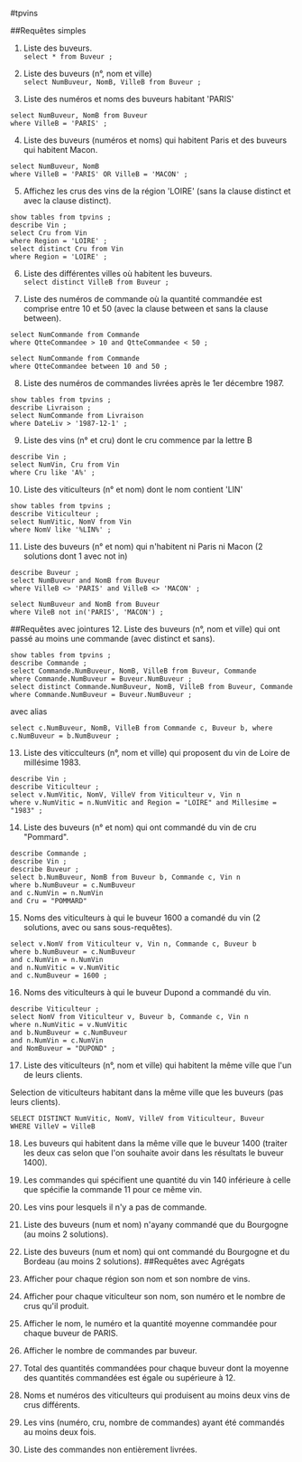 #tpvins

##Requêtes simples

1. Liste des buveurs.<br />
`select * from Buveur ;`

2. Liste des buveurs (n°, nom et ville)<br />
`select NumBuveur, NomB, VilleB from Buveur ;`

3. Liste des numéros et noms des buveurs habitant 'PARIS'<br />
```
select NumBuveur, NomB from Buveur
where VilleB = 'PARIS' ;
```
4. Liste des buveurs (numéros et noms) qui habitent Paris et des buveurs qui habitent Macon.<br />
```
select NumBuveur, NomB
where VilleB = 'PARIS' OR VilleB = 'MACON' ;
```
5. Affichez les crus des vins de la région 'LOIRE' (sans la clause distinct et avec la clause distinct).<br />
```
show tables from tpvins ;
describe Vin ;
select Cru from Vin
where Region = 'LOIRE' ;
select distinct Cru from Vin
where Region = 'LOIRE' ;
```
6. Liste des différentes villes où habitent les buveurs.<br />
`select distinct VilleB from Buveur ;`

7. Liste des numéros de commande où la quantité commandée est comprise entre 10 et 50 (avec la clause between et sans la clause between).<br />
```
select NumCommande from Commande
where QtteCommandee > 10 and QtteCommandee < 50 ;
```
```
select NumCommande from Commande
where QtteCommandee between 10 and 50 ;
```
8. Liste des numéros de commandes livrées après le 1er décembre 1987.
```
show tables from tpvins ;
describe Livraison ;
select NumCommande from Livraison
where DateLiv > '1987-12-1' ;
```
9. Liste des vins (n° et cru) dont le cru commence par la lettre B<br />
```
describe Vin ;
select NumVin, Cru from Vin
where Cru like 'A%' ;
```
10. Liste des viticulteurs (n° et nom) dont le nom contient 'LIN'<br />
```
show tables from tpvins ;
describe Viticulteur ;
select NumVitic, NomV from Vin
where NomV like '%LIN%' ;
```
11. Liste des buveurs (n° et nom) qui n'habitent ni Paris ni Macon (2 solutions dont 1 avec not in)<br />
```
describe Buveur ;
select NumBuveur and NomB from Buveur
where VilleB <> 'PARIS' and VilleB <> 'MACON' ;
```
```
select NumBuveur and NomB from Buveur
where VileB not in('PARIS', 'MACON') ;
```
##Requêtes avec jointures
12. Liste des buveurs (n°, nom et ville) qui ont passé au moins une commande (avec distinct et sans).<br />
```
show tables from tpvins ;
describe Commande ;
select Commande.NumBuveur, NomB, VilleB from Buveur, Commande
where Commande.NumBuveur = Buveur.NumBuveur ;
select distinct Commande.NumBuveur, NomB, VilleB from Buveur, Commande
where Commande.NumBuveur = Buveur.NumBuveur ;
```
avec alias
```
select c.NumBuveur, NomB, VilleB from Commande c, Buveur b, where c.NumBuveur = b.NumBuveur ;
```
13. Liste des viticculteurs (n°, nom et ville) qui proposent du vin de Loire de millésime 1983.<br />
```
describe Vin ;
describe Viticulteur ;
select v.NumVitic, NomV, VilleV from Viticulteur v, Vin n
where v.NumVitic = n.NumVitic and Region = "LOIRE" and Millesime = "1983" ;
```
14. Liste des buveurs (n° et nom) qui ont commandé du vin de cru "Pommard".<br />
```
describe Commande ;
describe Vin ;
describe Buveur ;
select b.NumBuveur, NomB from Buveur b, Commande c, Vin n
where b.NumBuveur = c.NumBuveur
and c.NumVin = n.NumVin
and Cru = "POMMARD"
```
15. Noms des viticulteurs à qui le buveur 1600 a comandé du vin (2 solutions, avec ou sans sous-requêtes).
```
select v.NomV from Viticulteur v, Vin n, Commande c, Buveur b
where b.NumBuveur = c.NumBuveur
and c.NumVin = n.NumVin
and n.NumVitic = v.NumVitic
and c.NumBuveur = 1600 ;
```
16. Noms des viticulteurs à qui le buveur Dupond a commandé du vin.<br />
```
describe Viticulteur ;
select NomV from Viticulteur v, Buveur b, Commande c, Vin n
where n.NumVitic = v.NumVitic
and b.NumBuveur = c.NumBuveur
and n.NumVin = c.NumVin
and NomBuveur = "DUPOND" ;
```
17. Liste des viticulteurs (n°, nom et ville) qui habitent la même ville que l'un de leurs clients.<br />

Selection de viticulteurs habitant dans la même ville que les buveurs (pas leurs clients).
```
SELECT DISTINCT NumVitic, NomV, VilleV from Viticulteur, Buveur
WHERE VilleV = VilleB
```

18. Les buveurs qui habitent dans la même ville que le buveur 1400 (traiter les deux cas selon que l'on souhaite avoir dans les résultats le buveur 1400).<br />



19. Les commandes qui spécifient une quantité du vin 140 inférieure à celle que spécifie la commande 11 pour ce même vin.<br />
20. Les vins pour lesquels il n'y a pas de commande.
21. Liste des buveurs (num et nom) n'ayany commandé que du Bourgogne (au moins 2 solutions).<br />
22. Liste des buveurs (num et nom) qui ont commandé du Bourgogne et du Bordeau (au moins 2 solutions).
##Requêtes avec Agrégats
23. Afficher pour chaque région son nom et son nombre de vins.<br />
24. Afficher pour chaque viticulteur son nom, son numéro et le nombre de crus qu'il produit.<br />
25. Afficher le nom, le numéro et la quantité moyenne commandée pour chaque buveur de PARIS.<br />
26. Afficher le nombre de commandes par buveur.<br />
27. Total des quantités commandées pour chaque buveur dont la moyenne des quantités commandées est égale ou supérieure à 12.<br />
28. Noms et numéros des viticulteurs qui produisent au moins deux vins de crus différents.<br />
29. Les vins (numéro, cru, nombre de commandes) ayant été commandés au moins deux fois.<br />
30. Liste des commandes non entièrement livrées.<br />
